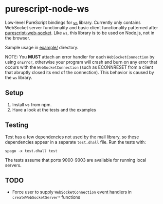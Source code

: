 # purescript-node-ws

Low-level PureScript bindings for [`ws`](https://github.com/websockets/ws) library.
Currently only contains WebSocket server functionality and basic client functionality
patterned after
[purescript-web-socket](https://github.com/purescript-web/purescript-web-socket).
Like `ws`, this library is to be used on Node.js, not in the browser.

Sample usage in [example/](/example/) directory.

NOTE: You **MUST** attach an error handler for each `WebSocketConnection` by
using `onError`, otherwise your program will crash and burn on any error that
occurs with the `WebSocketConnection` (such as ECONNRESET from a client that
abruptly closed its end of the connection). This behavior is caused by the `ws`
library.

## Setup

1. Install `ws` from npm.
2. Have a look at the tests and the examples

## Testing

Test has a few dependencies not used by the mail library, so these
dependencies appear in a separate `test.dhall` file. Run the tests with:

```
spago -x test.dhall test
```

The tests assume that ports 9000-9003 are available for running local servers.

## TODO

- Force user to supply `WebSocketConnection` event handlers in
  `createWebSocketServer*` functions
